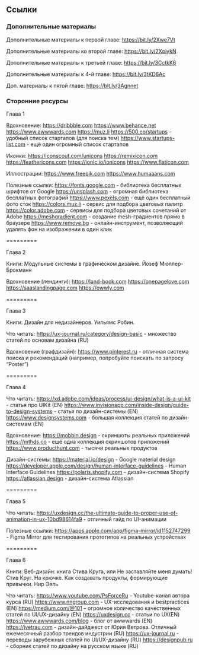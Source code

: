 ## Ссылки

### Дополнительные материалы

Дополнительные материалы к первой главе: 
https://bit.ly/2Xwe7Vt

Дополнительные материалы ко второй главе: 
https://bit.ly/2XpiykN

Дополнительные материалы к третьей главе: 
https://bit.ly/3CctkK6

Дополнительные материалы к 4-й главе: 
https://bit.ly/3tKD6Ac

Доп. материалы к пятой главе: 
https://bit.ly/3Agnnet

### Сторонние ресурсы

Глава 1

Вдохновение:
https://dribbble.com
https://www.behance.net
https://www.awwwards.com
https://muz.li
https://500.co/startups - удобный список стартапов (для поиска тем)
https://www.startups-list.com - ещё один огромный список стартапов

Иконки:
https://iconscout.com/unicons
https://remixicon.com
https://feathericons.com
https://ionic.io/ionicons
https://www.flaticon.com

Иллюстрации:
https://www.freepik.com
https://www.humaaans.com

Полезные ссылки:
https://fonts.google.com - библиотека бесплатных шрифтов от Google
https://unsplash.com - огромная библиотека бесплатных фотографий
https://www.pexels.com - ещё один бесплатный фото сток
https://colors.muz.li - сервис для подбора цветовых палитр
https://color.adobe.com - сервисы для подбора цветовых сочетаний от Adobe
https://meshgradient.com - создание mesh-градиентов прямо в браузере
https://www.remove.bg - онлайн-инструмент, позволяющий удалять фон на изображении в один клик

=========

Глава 2

Книги:
Модульные системы в графическом дизайне. Йозеф Мюллер-Брокманн

Вдохновение (лендинги):
https://land-book.com
https://onepagelove.com
https://saaslandingpage.com
https://owwly.com

=========

Глава 3

Книги:
Дизайн для недизайнеров. Уильямс Робин.

Что читать:
https://ux-journal.ru/category/design-basic - множество статей по основам дизайна (RU)

Вдохновение (графдизайн):
https://www.pinterest.ru - отличная система поиска и рекомендаций (например, попробуйте поискать по запросу “Poster”)

=========

Глава 4

Что читать:
https://xd.adobe.com/ideas/process/ui-design/what-is-a-ui-kit - статья про UIKit (EN)
https://www.invisionapp.com/inside-design/guide-to-design-systems - статья по дизайн-системы (EN)
https://www.designsystems.com - большая коллекция статей по дизайн-системам (EN)

Вдохновение:
https://mobbin.design - скриншоты реальных приложений
https://mthds.co - ещё одна коллекция скриншотов приложений
https://www.producthunt.com - тысячи реальных продуктов

Дизайн-системы:
https://material.io/design - Google material design
https://developer.apple.com/design/human-interface-guidelines - Human Interface Guidelines
https://polaris.shopify.com - дизайн-система Shopify
https://atlassian.design - дизайн-система Atlassian

=========

Глава 5

Что читать:
https://uxdesign.cc/the-ultimate-guide-to-proper-use-of-animation-in-ux-10bd98614fa9 - отличный гайд по UI-анимации

Полезные ссылки:
https://apps.apple.com/app/figma-mirror/id1152747299 - Figma Mirror для тестирования прототипов на реальных устройствах

=========

Глава 6

Книги:
Веб-дизайн: книга Стива Круга, или Не заставляйте меня думать! Стив Круг.
На крючке. Как создавать продукты, формирующие привычки. Нир Эяль

Что читать:
https://www.youtube.com/PsForceRu - Youtube-канал автора курса (RU)
https://www.nngroup.com - UX-исследования и bestpractices (EN)
https://medium.com/@101 – огромное количество качественных статей по UI/UX-дизайну (EN)
https://uxdesign.cc - статьи по UX(EN)
https://www.awwwards.com/blog - блог от awwwards (EN)
https://jvetrau.com - дизайн-дайджест от Юрия Ветрова. Отличный ежемесячный разбор трендов индустрии (RU)
https://ux-journal.ru - переводы зарубежных статей по UI/UX-дизайну (RU)
https://designpub.ru - сборник статей по дизайну на русском языке (RU)
